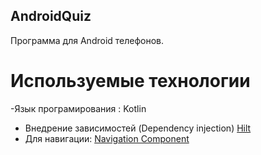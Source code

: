 ## AndroidQuiz 

 Программа для Android телефонов.
 
 # Используемые технологии
 
 -Язык програмирования : Kotlin
 - Внедрение зависимостей (Dependency injection) [Hilt](https://developer.android.com/training/dependency-injection/hilt-android)
 - Для навигации: [Navigation Component](https://developer.android.com/guide/components/fundamentals)
